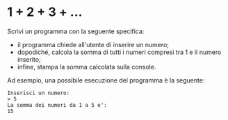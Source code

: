 # 1 + 2 + 3 + ...

Scrivi un programma con la seguente specifica:
* il programma chiede all'utente di inserire un numero;
* dopodiché, calcola la somma di tutti i numeri compresi tra 1 e il numero inserito;
* infine, stampa la somma calcolata sulla console.


Ad esempio, una possibile esecuzione del programma è la seguente:
```
Inserisci un numero:
> 5
La somma dei numeri da 1 a 5 e':
15
```
